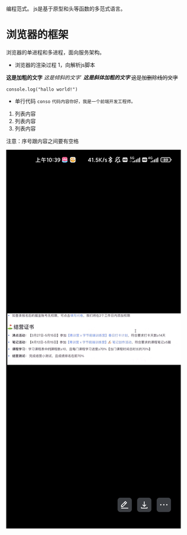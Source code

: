 编程范式。
js是基于原型和头等函数的多范式语言。

# 浏览器的框架
浏览器的单进程和多进程，面向服务架构。
* 浏览器的渲染过程 
    1，向解析js脚本


**这是加粗的文字**
*这是倾斜的文字*`
***这是斜体加粗的文字***
~~这是加删除线的文字~~
```
console.log("hallo world!")

```
* 单行代码
`conso`
 `代码内容你好，我是一个前端开发工程师。`
 1. 列表内容
2. 列表内容
3. 列表内容

注意：序号跟内容之间要有空格





![点赞~1.gif](./images/%E7%BB%93%E8%90%A5%E8%AF%B4%E6%98%8E.jpg)